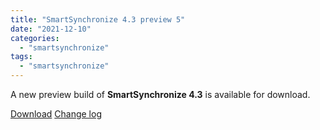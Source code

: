 ```yaml
---
title: "SmartSynchronize 4.3 preview 5"
date: "2021-12-10"
categories: 
  - "smartsynchronize"
tags: 
  - "smartsynchronize"
---
```


A new preview build of **SmartSynchronize 4.3** is available for download.

[Download](https://www.syntevo.com/smartsynchronize/preview) [Change log](https://www.syntevo.com/smartsynchronize/changelog-eap.txt)
